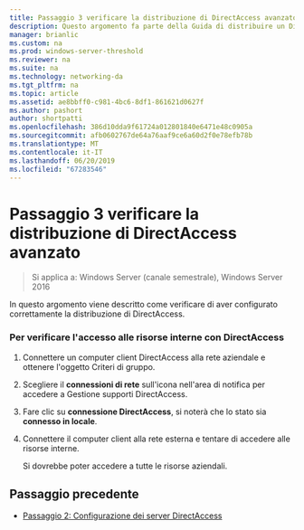 ```yaml
---
title: Passaggio 3 verificare la distribuzione di DirectAccess avanzato
description: Questo argomento fa parte della Guida di distribuire un DirectAccess Server singolo con Advanced le impostazioni per Windows Server 2016
manager: brianlic
ms.custom: na
ms.prod: windows-server-threshold
ms.reviewer: na
ms.suite: na
ms.technology: networking-da
ms.tgt_pltfrm: na
ms.topic: article
ms.assetid: ae8bbff0-c981-4bc6-8df1-861621d0627f
ms.author: pashort
author: shortpatti
ms.openlocfilehash: 386d10dda9f61724a012801840e6471e48c0905a
ms.sourcegitcommit: afb0602767de64a76aaf9ce6a60d2f0e78efb78b
ms.translationtype: MT
ms.contentlocale: it-IT
ms.lasthandoff: 06/20/2019
ms.locfileid: "67283546"
---
```

# <a name="step-3-verify-the-advanced-directaccess-deployment"></a>Passaggio 3 verificare la distribuzione di DirectAccess avanzato

>Si applica a: Windows Server (canale semestrale), Windows Server 2016

In questo argomento viene descritto come verificare di aver configurato correttamente la distribuzione di DirectAccess.  
  
### <a name="to-verify-access-to-internal-resources-through-directaccess"></a>Per verificare l'accesso alle risorse interne con DirectAccess  
  
1.  Connettere un computer client DirectAccess alla rete aziendale e ottenere l'oggetto Criteri di gruppo.  
  
2.  Scegliere il **connessioni di rete** sull'icona nell'area di notifica per accedere a Gestione supporti DirectAccess.  
  
3.  Fare clic su **connessione DirectAccess**, si noterà che lo stato sia **connesso in locale**.  
  
4.  Connettere il computer client alla rete esterna e tentare di accedere alle risorse interne.  
  
    Si dovrebbe poter accedere a tutte le risorse aziendali.  
  
## <a name="BKMK_Links"></a>Passaggio precedente  
  
-   [Passaggio 2: Configurazione dei server DirectAccess](Step-2-Configuring-DirectAccess-Servers.md)  
  


